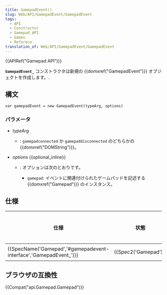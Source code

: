 ```yaml
---
title: GamepadEvent()
slug: Web/API/GamepadEvent/GamepadEvent
tags:
  - API
  - Constructor
  - Gamepad API
  - Games
  - Referece
translation_of: Web/API/GamepadEvent/GamepadEvent
---
```

{{APIRef("Gamepad API")}}

**`GamepadEvent_`** コンストラクタは新規の {{domxref("GamepadEvent")}} オブジェクトを作成します。.

## 構文

```
var gamepadEvent = new GamepadEvent(typeArg, options)
```

### パラメータ

- _typeArg_
  - : `gamepadconnected` か `gamepaddisconnected` のどちらかの{{domxref("DOMString")}}。
- _options_ {{optional_inline}}

  - : オプションは次のとおりです。

    - `gamepad`: イベントに関連付けられたゲームパッドを記述する {{domxref("Gamepad")}} のインスタンス。

## 仕様

| 仕様                                                                                     | 状態                         | コメント |
| ---------------------------------------------------------------------------------------- | ---------------------------- | -------- |
| {{SpecName('Gamepad','#gamepadevent-interface','GamepadEvent_')}} | {{Spec2('Gamepad')}} | 初版     |

## ブラウザの互換性

{{Compat("api.Gamepad.Gamepad")}}

